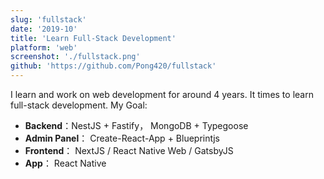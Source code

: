 ```yaml
---
slug: 'fullstack'
date: '2019-10'
title: 'Learn Full-Stack Development'
platform: 'web'
screenshot: './fullstack.png'
github: 'https://github.com/Pong420/fullstack'
---
```


I learn and work on web development for around 4 years. It times to learn
full-stack development. My Goal:

<ul>
  <li>
    <b>Backend</b>：<span>NestJS</span> + <span>Fastify</span>，
    <span>MongoDB</span> + <span>Typegoose</span>
  </li>
  <li>
    <b>Admin Panel</b>： <span>Create-React-App</span> +
    <span>Blueprintjs</span>
  </li>
  <li>
    <b>Frontend</b>： <span>NextJS</span> / <span>React Native Web</span> /
    <span>GatsbyJS</span>
  </li>
  <li><b>App</b>： <span>React Native</span></li>
</ul>
